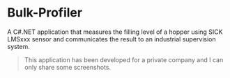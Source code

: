 # Bulk-Profiler

A C#.NET application that measures the filling level of a hopper using SICK LMSxxx sensor and communicates the result to an industrial supervision system.

> This application has been developed for a private company and I can only share some screenshots.
